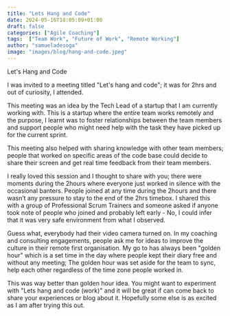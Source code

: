 ```yaml
---
title: "Lets Hang and Code"
date: 2024-05-16T18:05:09+01:00
draft: false
categories: ["Agile Coaching"]
tags:  ["Team Work", "Future of Work", "Remote Working"]
author: "samueladesoga"
image: "images/blog/hang-and-code.jpeg"
---
```

Let's Hang and Code 

I was invited to a meeting titled "Let's hang and code"; it was for 2hrs and out of curiosity, I attended. 

This meeting was an idea by the Tech Lead of a startup that I am currently working with. This is a startup where the entire team works remotely and the purpose, I learnt was to foster relationships between the team members and support people who might need help with the task they have picked up for the current sprint.

This meeting also helped with sharing knowledge with other team members; people that worked on specific areas of the code base could decide to share their screen and get real time feedback from their team members.

I really loved this session and I thought to share with you; there were moments during the 2hours where everyone just worked in silence with the occasional banters. People joined at any time during the 2hours and there wasn’t any pressure to stay to the end of the 2hrs timebox. 
I shared this with a group of Professional Scrum Trainers and someone asked if anyone took note of people who joined and probably left early - No, I could infer that it was very safe environment from what I observed.

Guess what, everybody had their video camera turned on. In my coaching and consulting engagements, people ask me for ideas to improve the culture in their remote first organisation.
My go to has always been "golden hour" which is a set time in the day where people kept their diary free and without any meeting; The golden hour was set aside for the team to sync, help each other regardless of the time zone people worked in.

This was way better than golden hour idea. You might want to experiment with "Lets hang and code (work)" and it will be great if can come back to share your experiences or blog about it. Hopefully some else is as excited as I am after trying this out.
